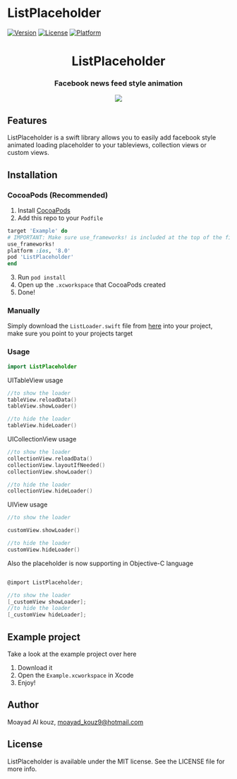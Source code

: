 # ListPlaceholder

[![Version](https://img.shields.io/cocoapods/v/ListPlaceholder.svg?style=flat)](http://cocoapods.org/pods/ListPlaceholder)
[![License](https://img.shields.io/cocoapods/l/ListPlaceholder.svg?style=flat)](http://cocoapods.org/pods/ListPlaceholder)
[![Platform](https://img.shields.io/cocoapods/p/ListPlaceholder.svg?style=flat)](http://cocoapods.org/pods/ListPlaceholder)

<h1 align="center">ListPlaceholder</h1>
<h3 align="center">Facebook news feed style animation</h3>

<p align="center">
<img src="https://github.com/malkouz/ListPlaceholder/raw/master/demo.gif"/>
</p>


## Features
ListPlaceholder is a swift library allows you to easily add facebook style animated loading placeholder to your tableviews, collection views or custom views.

## Installation

### CocoaPods (Recommended)

1. Install [CocoaPods](https://cocoapods.org)
2. Add this repo to your `Podfile`

```ruby
target 'Example' do
# IMPORTANT: Make sure use_frameworks! is included at the top of the file
use_frameworks!
platform :ios, '8.0'
pod 'ListPlaceholder'
end
```
3. Run `pod install`
4. Open up the `.xcworkspace` that CocoaPods created
5. Done!

### Manually

Simply download the `ListLoader.swift` file from [here](https://github.com/malkouz/ListPlaceholder/blob/master/ListPlaceholder/Classes/ListLoader.swift) into your project, make sure you point to your projects target

### Usage

```swift
import ListPlaceholder
```
UITableView usage
```swift
//to show the loader
tableView.reloadData()
tableView.showLoader()

//to hide the loader
tableView.hideLoader()
```

UICollectionView usage
```swift
//to show the loader
collectionView.reloadData()
collectionView.layoutIfNeeded()
collectionView.showLoader()

//to hide the loader
collectionView.hideLoader()
```

UIView usage
```swift
//to show the loader

customView.showLoader()

//to hide the loader
customView.hideLoader()
```

Also the placeholder is now supporting in Objective-C language
```Objective-C

@import ListPlaceholder;

//to show the loader
[_customView showLoader];
//to hide the loader
[_customView hideLoader];
```


## Example project

Take a look at the example project over here

1. Download it
2. Open the `Example.xcworkspace` in Xcode
3. Enjoy!

## Author

Moayad Al kouz, moayad_kouz9@hotmail.com

## License

ListPlaceholder is available under the MIT license. See the LICENSE file for more info.
